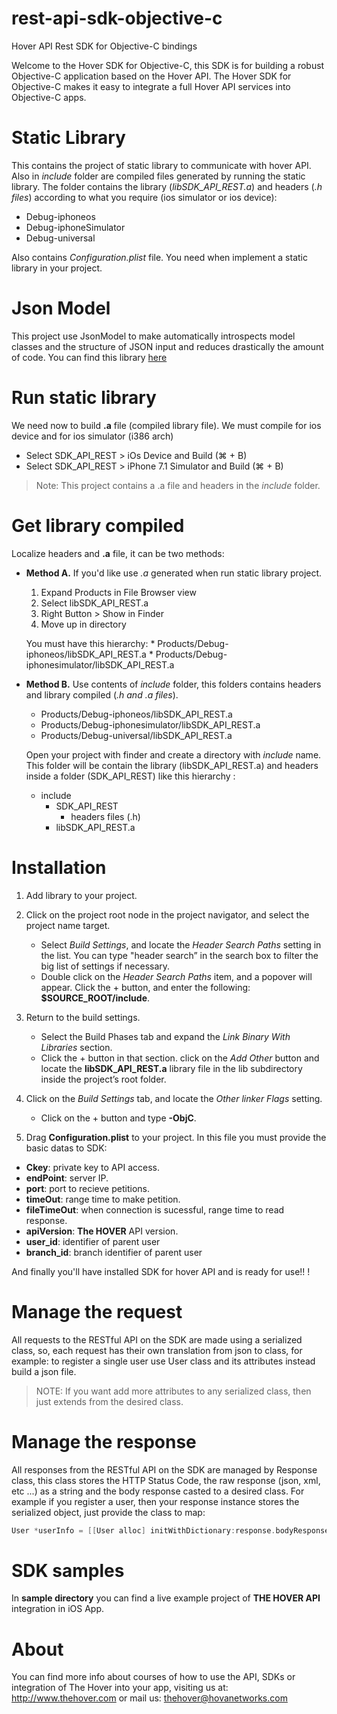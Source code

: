 rest-api-sdk-objective-c
=================

Hover API Rest SDK for Objective-C bindings 

Welcome to the Hover SDK for Objective-C, this SDK is for building a robust Objective-C application based on the Hover API.
The Hover SDK for Objective-C makes it easy to integrate a full Hover API services into Objective-C apps.

Static Library
============

This contains the project of static library to communicate with hover API. Also in *include* folder are compiled files generated by running the static library. The folder contains the library (*libSDK_API_REST.a*) and headers (*.h files*) according to what you require (ios simulator or ios device): 

  * Debug-iphoneos
  * Debug-iphoneSimulator 
  * Debug-universal

Also contains *Configuration.plist* file. You need when implement a static library in your project.

Json Model
============

This project use JsonModel to make automatically introspects model classes and the structure of JSON input and reduces drastically the amount of code. You can find this library [here](https://github.com/icanzilb/JSONModel)

Run static library
============

We need now to build **.a** file (compiled library file). We must compile for ios device and for ios simulator (i386 arch)
 * Select SDK_API_REST > iOs Device and Build (⌘ + B)
 * Select SDK_API_REST > iPhone 7.1 Simulator and Build (⌘ + B)

> Note: This project contains a .a file and headers in the *include* folder.

Get library compiled
====================

Localize headers and **.a** file, it can be two methods:

* **Method A.** If you'd like use *.a* generated when run static library project.

   1. Expand Products in File Browser view
   2. Select libSDK_API_REST.a
   3. Right Button > Show in Finder
   4. Move up in directory
   
   You must have this hierarchy:
      * Products/Debug-iphoneos/libSDK_API_REST.a
      * Products/Debug-iphonesimulator/libSDK_API_REST.a 

* **Method B.** Use contents of *include* folder, this folders contains headers and library compiled (*.h and .a files*).

  * Products/Debug-iphoneos/libSDK_API_REST.a
  * Products/Debug-iphonesimulator/libSDK_API_REST.a
  * Products/Debug-universal/libSDK_API_REST.a

  Open your project with finder and create a directory with *include* name. This folder will be contain the library (libSDK_API_REST.a) and headers inside a folder (SDK_API_REST) like this hierarchy :

	* include
	    * SDK_API_REST
	        * headers files (.h)
	    * libSDK_API_REST.a

Installation
===========

1. Add library to your project.

  1. Click on the project root node in the project navigator, and select the project name target. 
     * Select _Build Settings_, and locate the _Header Search Paths_ setting in the list. You can type "header search”  in the search box to filter the big list of settings if necessary.
     * Double click on the _Header Search Paths_ item, and a popover will appear. Click the + button, and enter the following: __$SOURCE_ROOT/include__.
  2. Return to the build settings. 
     * Select the Build Phases tab and expand the _Link Binary With Libraries_ section. 
     * Click the + button in that section. click on the _Add Other_ button and locate the __libSDK_API_REST.a__ library file in the lib subdirectory inside the project’s root folder.
  3. Click on the _Build Settings_ tab, and locate the _Other linker Flags_ setting.
     * Click on the + button and type __-ObjC__.

2. Drag **Configuration.plist** to your project. In this file you must provide the basic datas to SDK:
	
  * **Ckey**: private key to API access.
  * **endPoint**: server IP.
  * **port**: port to recieve petitions.
  * **timeOut**: range time to make petition.
  * **fileTimeOut**: when connection is sucessful, range time to read response.
  * **apiVersion**: __The HOVER__ API version.
  * **user_id**: identifier of parent user
  * **branch_id**: branch identifier of parent user

And finally you'll have installed SDK for hover API and is ready for use!! !

Manage the request
==================

 All requests to the RESTful API on the SDK are made using a serialized class, so, each request has their own translation from json to class, for example: to register a single user use User class and its attributes instead build a json file.

  >   NOTE: If you want add more attributes to any serialized class, then just extends from the desired class.

Manage the response
===================

All responses from the RESTful API on the SDK are managed by Response class, this class stores the HTTP Status Code, the raw response (json, xml, etc ...) as a string and the body response casted to a desired class. For example if you register a user, then your response instance stores the serialized object, just provide the class to map: 

```objectivec
User *userInfo = [[User alloc] initWithDictionary:response.bodyResponseT];
```

SDK samples
===========
In **sample directory** you can find a live example project of **THE HOVER API** integration in iOS App.

About
=====
You can find more info about courses of how to use the API, SDKs or integration of The Hover into your app,
visiting us at: http://www.thehover.com or mail us: thehover@hovanetworks.com
